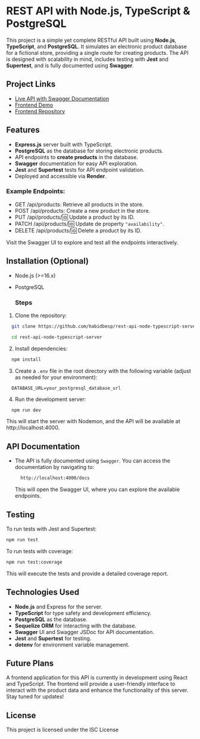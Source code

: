 # REST API with Node.js, TypeScript & PostgreSQL

This project is a simple yet complete RESTful API built using **Node.js**, **TypeScript**, and **PostgreSQL**. It simulates an electronic product database for a fictional store, providing a single route for creating products. The API is designed with scalability in mind, includes testing with **Jest** and **Supertest**, and is fully documented using **Swagger**.

## Project Links

- [Live API with Swagger Documentation](https://rest-api-node-typescript-ke5s.onrender.com/docs)
- [Frontend Demo](https://electronic-store-rho.vercel.app)
- [Frontend Repository](https://github.com/habidbesp/Electronic-Products)

## Features

- **Express.js** server built with TypeScript.
- **PostgreSQL** as the database for storing electronic products.
- API endpoints to **create products** in the database.
- **Swagger** documentation for easy API exploration.
- **Jest** and **Supertest** tests for API endpoint validation.
- Deployed and accessible via **Render**.

### Example Endpoints:

- GET /api/products: Retrieve all products in the store.
- POST /api/products: Create a new product in the store.
- PUT /api/products/:id: Update a product by its ID.
- PATCH /api/products/:id: Update de property `"availability"`.
- DELETE /api/products/:id: Delete a product by its ID.

Visit the Swagger UI to explore and test all the endpoints interactively.

## Installation (Optional)

- Node.js (>=16.x)
- PostgreSQL

  ### Steps

1. Clone the repository:

```bash
  git clone https://github.com/habidbesp/rest-api-node-typescript-server.git

  cd rest-api-node-typescript-server
```

2. Install dependencies:

```bash
  npm install
```

3. Create a `.env` file in the root directory with the following variable (adjust as needed for your environment):

```env
  DATABASE_URL=your_postgresql_database_url
```

4. Run the development server:

```bash
  npm run dev
```

This will start the server with Nodemon, and the API will be available at http://localhost:4000.

## API Documentation

- The API is fully documented using `Swagger`. You can access the documentation by navigating to:

  ```bash
    http://localhost:4000/docs
  ```

  This will open the Swagger UI, where you can explore the available endpoints.

## Testing

To run tests with Jest and Supertest:

```bash
npm run test
```

To run tests with coverage:

```bash
npm run test:coverage
```

This will execute the tests and provide a detailed coverage report.

## Technologies Used

- **Node.js** and Express for the server.
- **TypeScript** for type safety and development efficiency.
- **PostgreSQL** as the database.
- **Sequelize ORM** for interacting with the database.
- **Swagger** UI and Swagger JSDoc for API documentation.
- **Jest** and **Supertest** for testing.
- **dotenv** for environment variable management.

## Future Plans

A frontend application for this API is currently in development using React and TypeScript. The frontend will provide a user-friendly interface to interact with the product data and enhance the functionality of this server. Stay tuned for updates!

## License

This project is licensed under the ISC License

